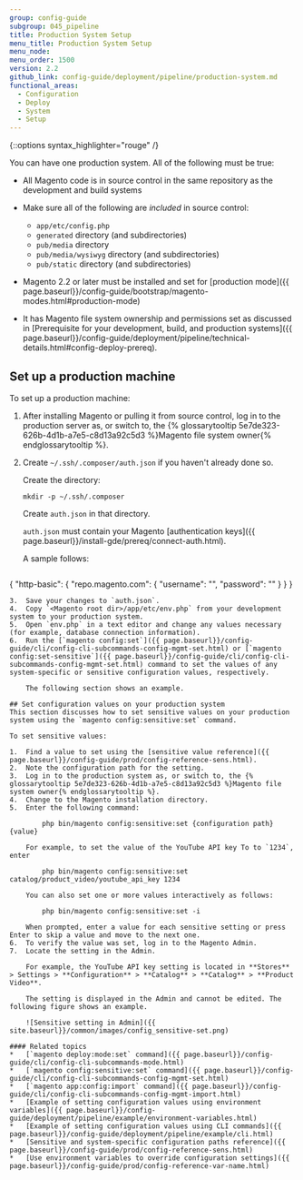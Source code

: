 ```yaml
---
group: config-guide
subgroup: 045_pipeline
title: Production System Setup
menu_title: Production System Setup
menu_node:
menu_order: 1500
version: 2.2
github_link: config-guide/deployment/pipeline/production-system.md
functional_areas:
  - Configuration
  - Deploy
  - System
  - Setup
---
```


{::options syntax_highlighter="rouge" /}

You can have one production system. All of the following must be true:

*	All Magento code is in source control in the same repository as the development and build systems
*	Make sure all of the following are _included_ in source control:

	*	`app/etc/config.php`
	*	`generated` directory (and subdirectories)
	*	`pub/media` directory
	*	`pub/media/wysiwyg` directory (and subdirectories)
	*	`pub/static` directory (and subdirectories)

*	Magento 2.2 or later must be installed and set for [production mode]({{ page.baseurl}}/config-guide/bootstrap/magento-modes.html#production-mode)
*	It has Magento file system ownership and permissions set as discussed in [Prerequisite for your development, build, and production systems]({{ page.baseurl}}/config-guide/deployment/pipeline/technical-details.html#config-deploy-prereq).

## Set up a production machine
To set up a production machine:

1.	After installing Magento or pulling it from source control, log in to the production server as, or switch to, the {% glossarytooltip 5e7de323-626b-4d1b-a7e5-c8d13a92c5d3 %}Magento file system owner{% endglossarytooltip %}.
2.	Create `~/.ssh/.composer/auth.json` if you haven't already done so.

	Create the directory:

		mkdir -p ~/.ssh/.composer

	Create `auth.json` in that directory.

	`auth.json` must contain your Magento [authentication keys]({{ page.baseurl}}/install-gde/prereq/connect-auth.html).

	A sample follows:

	``` json
{
   "http-basic": {
         "repo.magento.com": {
         "username": "<your public key>",
         "password": "<your private key>"
        }
  }
}
```
3.	Save your changes to `auth.json`.
4.	Copy `<Magento root dir>/app/etc/env.php` from your development system to your production system.
5.	Open `env.php` in a text editor and change any values necessary (for example, database connection information).
6.	Run the [`magento config:set`]({{ page.baseurl}}/config-guide/cli/config-cli-subcommands-config-mgmt-set.html) or [`magento config:set-sensitive`]({{ page.baseurl}}/config-guide/cli/config-cli-subcommands-config-mgmt-set.html) command to set the values of any system-specific or sensitive configuration values, respectively.

	The following section shows an example.

## Set configuration values on your production system
This section discusses how to set sensitive values on your production system using the `magento config:sensitive:set` command.

To set sensitive values:

1.	Find a value to set using the [sensitive value reference]({{ page.baseurl}}/config-guide/prod/config-reference-sens.html).
2.	Note the configuration path for the setting.
3.	Log in to the production system as, or switch to, the {% glossarytooltip 5e7de323-626b-4d1b-a7e5-c8d13a92c5d3 %}Magento file system owner{% endglossarytooltip %}.
4.	Change to the Magento installation directory.
5.	Enter the following command:

		php bin/magento config:sensitive:set {configuration path} {value}

	For example, to set the value of the YouTube API key To to `1234`, enter

		php bin/magento config:sensitive:set catalog/product_video/youtube_api_key 1234

	You can also set one or more values interactively as follows:

		php bin/magento config:sensitive:set -i

	When prompted, enter a value for each sensitive setting or press Enter to skip a value and move to the next one.
6.	To verify the value was set, log in to the Magento Admin.
7.	Locate the setting in the Admin.

	For example, the YouTube API key setting is located in **Stores** > Settings > **Configuration** > **Catalog** > **Catalog** > **Product Video**.

	The setting is displayed in the Admin and cannot be edited. The following figure shows an example.

	![Sensitive setting in Admin]({{ site.baseurl}}/common/images/config_sensitive-set.png)

#### Related topics
*	[`magento deploy:mode:set` command]({{ page.baseurl}}/config-guide/cli/config-cli-subcommands-mode.html)
*	[`magento config:sensitive:set` command]({{ page.baseurl}}/config-guide/cli/config-cli-subcommands-config-mgmt-set.html)
*	[`magento app:config:import` command]({{ page.baseurl}}/config-guide/cli/config-cli-subcommands-config-mgmt-import.html)
*	[Example of setting configuration values using environment variables]({{ page.baseurl}}/config-guide/deployment/pipeline/example/environment-variables.html)
*	[Example of setting configuration values using CLI commands]({{ page.baseurl}}/config-guide/deployment/pipeline/example/cli.html)
*	[Sensitive and system-specific configuration paths reference]({{ page.baseurl}}/config-guide/prod/config-reference-sens.html)
*	[Use environment variables to override configuration settings]({{ page.baseurl}}/config-guide/prod/config-reference-var-name.html)
